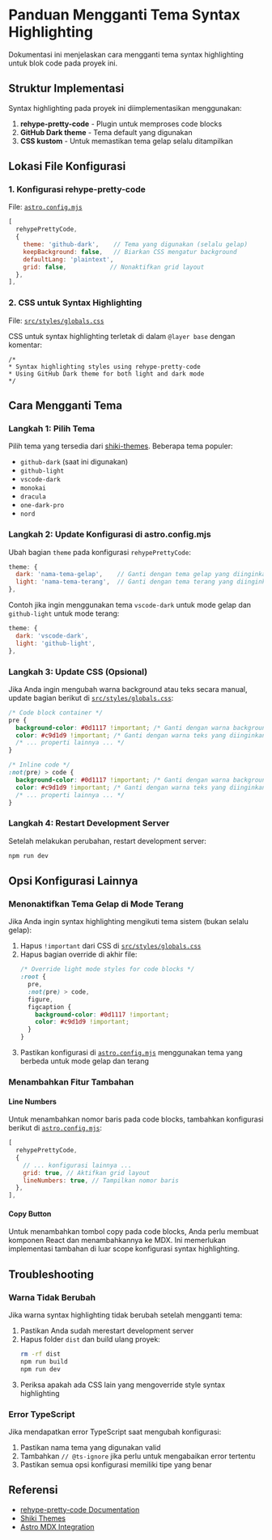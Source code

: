 # Panduan Mengganti Tema Syntax Highlighting

Dokumentasi ini menjelaskan cara mengganti tema syntax highlighting untuk blok code pada proyek ini.

## Struktur Implementasi

Syntax highlighting pada proyek ini diimplementasikan menggunakan:

1. **rehype-pretty-code** - Plugin untuk memproses code blocks
2. **GitHub Dark theme** - Tema default yang digunakan
3. **CSS kustom** - Untuk memastikan tema gelap selalu ditampilkan

## Lokasi File Konfigurasi

### 1. Konfigurasi rehype-pretty-code

File: [`astro.config.mjs`](astro.config.mjs:20-30)

```javascript
[
  rehypePrettyCode,
  {
    theme: 'github-dark',    // Tema yang digunakan (selalu gelap)
    keepBackground: false,   // Biarkan CSS mengatur background
    defaultLang: 'plaintext',
    grid: false,            // Nonaktifkan grid layout
  },
],
```

### 2. CSS untuk Syntax Highlighting

File: [`src/styles/globals.css`](src/styles/globals.css:115-250)

CSS untuk syntax highlighting terletak di dalam `@layer base` dengan komentar:

```
/*
* Syntax highlighting styles using rehype-pretty-code
* Using GitHub Dark theme for both light and dark mode
*/
```

## Cara Mengganti Tema

### Langkah 1: Pilih Tema

Pilih tema yang tersedia dari [shiki-themes](https://github.com/shikijs/shiki/blob/main/docs/themes.md). Beberapa tema populer:

- `github-dark` (saat ini digunakan)
- `github-light`
- `vscode-dark`
- `monokai`
- `dracula`
- `one-dark-pro`
- `nord`

### Langkah 2: Update Konfigurasi di astro.config.mjs

Ubah bagian `theme` pada konfigurasi `rehypePrettyCode`:

```javascript
theme: {
  dark: 'nama-tema-gelap',    // Ganti dengan tema gelap yang diinginkan
  light: 'nama-tema-terang',  // Ganti dengan tema terang yang diinginkan
},
```

Contoh jika ingin menggunakan tema `vscode-dark` untuk mode gelap dan `github-light` untuk mode terang:

```javascript
theme: {
  dark: 'vscode-dark',
  light: 'github-light',
},
```

### Langkah 3: Update CSS (Opsional)

Jika Anda ingin mengubah warna background atau teks secara manual, update bagian berikut di [`src/styles/globals.css`](src/styles/globals.css:115-250):

```css
/* Code block container */
pre {
  background-color: #0d1117 !important; /* Ganti dengan warna background yang diinginkan */
  color: #c9d1d9 !important; /* Ganti dengan warna teks yang diinginkan */
  /* ... properti lainnya ... */
}

/* Inline code */
:not(pre) > code {
  background-color: #0d1117 !important; /* Ganti dengan warna background yang diinginkan */
  color: #c9d1d9 !important; /* Ganti dengan warna teks yang diinginkan */
  /* ... properti lainnya ... */
}
```

### Langkah 4: Restart Development Server

Setelah melakukan perubahan, restart development server:

```bash
npm run dev
```

## Opsi Konfigurasi Lainnya

### Menonaktifkan Tema Gelap di Mode Terang

Jika Anda ingin syntax highlighting mengikuti tema sistem (bukan selalu gelap):

1. Hapus `!important` dari CSS di [`src/styles/globals.css`](src/styles/globals.css:115-250)
2. Hapus bagian override di akhir file:
   ```css
   /* Override light mode styles for code blocks */
   :root {
     pre,
     :not(pre) > code,
     figure,
     figcaption {
       background-color: #0d1117 !important;
       color: #c9d1d9 !important;
     }
   }
   ```
3. Pastikan konfigurasi di [`astro.config.mjs`](astro.config.mjs:20-30) menggunakan tema yang berbeda untuk mode gelap dan terang

### Menambahkan Fitur Tambahan

#### Line Numbers

Untuk menambahkan nomor baris pada code blocks, tambahkan konfigurasi berikut di [`astro.config.mjs`](astro.config.mjs:20-30):

```javascript
[
  rehypePrettyCode,
  {
    // ... konfigurasi lainnya ...
    grid: true, // Aktifkan grid layout
    lineNumbers: true, // Tampilkan nomor baris
  },
],
```

#### Copy Button

Untuk menambahkan tombol copy pada code blocks, Anda perlu membuat komponen React dan menambahkannya ke MDX. Ini memerlukan implementasi tambahan di luar scope konfigurasi syntax highlighting.

## Troubleshooting

### Warna Tidak Berubah

Jika warna syntax highlighting tidak berubah setelah mengganti tema:

1. Pastikan Anda sudah merestart development server
2. Hapus folder `dist` dan build ulang proyek:
   ```bash
   rm -rf dist
   npm run build
   npm run dev
   ```
3. Periksa apakah ada CSS lain yang mengoverride style syntax highlighting

### Error TypeScript

Jika mendapatkan error TypeScript saat mengubah konfigurasi:

1. Pastikan nama tema yang digunakan valid
2. Tambahkan `// @ts-ignore` jika perlu untuk mengabaikan error tertentu
3. Pastikan semua opsi konfigurasi memiliki tipe yang benar

## Referensi

- [rehype-pretty-code Documentation](https://rehype-pretty.pages.dev/)
- [Shiki Themes](https://github.com/shikijs/shiki/blob/main/docs/themes.md)
- [Astro MDX Integration](https://docs.astro.build/en/guides/integrations-guide/mdx/)
